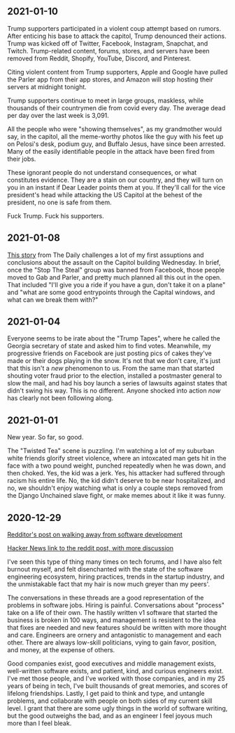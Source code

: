 ## 2021-01-10

Trump supporters participated in a violent coup attempt based on rumors. After enticing his base to attack the capitol, Trump denounced their actions. Trump was kicked off of Twitter, Facebook, Instagram, Snapchat, and Twitch. Trump-related content, forums, stores, and servers have been removed from Reddit, Shopify, YouTube, Discord, and Pinterest.

Citing violent content from Trump supporters, Apple and Google have pulled the Parler app from their app stores, and Amazon will stop hosting their servers at midnight tonight.

Trump supporters continue to meet in large groups, maskless, while thousands of their countrymen die from covid every day. The average dead per day over the last week is 3,091.

All the people who were "showing themselves", as my grandmother would say, in the capitol, all the meme-worthy photos like the guy with his feet up on Pelosi's desk, podium guy, and Buffalo Jesus, have since been arrested. Many of the easily identifiable people in the attack have been fired from their jobs.

These ignorant people do not understand consequences, or what constitutes evidence. They are a stain on our country, and they will turn on you in an instant if Dear Leader points them at you. If they'll call for the vice president's head while attacking the US Capitol at the behest of the president, no one is safe from them.

Fuck Trump. Fuck his supporters.

## 2021-01-08

[This story](https://www.nytimes.com/2021/01/08/podcasts/the-daily/capitol-mob-police-social-media.html) from The Daily challenges a lot of my first assuptions and conclusions about the assault on the Capitol building Wednesday. In brief, once the "Stop The Steal" group was banned from Facebook, those people moved to Gab and Parler, and pretty much planned all this out in the open. That included "I'll give you a ride if you have a gun, don't take it on a plane" and "what are some good entrypoints through the Capital windows, and what can we break them with?"

## 2021-01-04

Everyone seems to be irate about the "Trump Tapes", where he called the Georgia secretary of state and asked him to find votes. Meanwhile, my progressive friends on Facebook are just posting pics of cakes they've made or their dogs playing in the snow. It's not that we don't care, it's just that this isn't a *new* phenomenon to us. From the same man that started shouting voter fraud prior to the election, installed a postmaster general to slow the mail, and had his boy launch a series of lawsuits against states that didn't swing his way. This is no different. Anyone shocked into action *now* has clearly not been following along.

## 2021-01-01

New year. So far, so good.

The "Twisted Tea" scene is puzzling. I'm watching a lot of my suburban white friends glorify street violence, where an intoxcated man gets hit in the face with a two pound weight, punched repeatedly when he was down, and then choked. Yes, the kid was a jerk. Yes, his attacker had suffered through racism his entire life. No, the kid didn't deserve to be near hospitalized, and no, we shouldn't enjoy watching what is only a couple steps removed from the Django Unchained slave fight, or make memes about it like it was funny.

## 2020-12-29

[Redditor's post on walking away from software development](https://www.reddit.com/r/cscareerquestions/comments/kfcmbj/ive_walked_away_from_software_development/)

[Hacker News link to the reddit post, with more discussion](https://news.ycombinator.com/item?id=25466854)

I've seen this type of thing many times on tech forums, and I have also felt burnout myself, and felt disenchanted with the state of the software engineering ecosystem, hiring practices, trends in the startup industry, and the unmistakable fact that my hair is now much greyer than my peers'.

The conversations in these threads are a good representation of the problems in software jobs. Hiring is painful. Conversations about "process" take on a life of their own. The hastily written v1 software that started the business is broken in 100 ways, and management is resistent to the idea that fixes are needed and new features should be written with more thought and care. Engineers are ornery and antagonistic to management and each other. There are always low-skill politicians, vying to gain favor, position, and money, at the expense of others.

Good companies exist, good executives and middle management exists, well-written software exists, and patient, kind, and curious engineers exist. I've met those people, and I've worked with those companies, and in my 25 years of being in tech, I've built thousands of great memories, and scores of lifelong friendships. Lastly, I get paid to think and type, and untangle problems, and collaborate with people on both sides of my current skill level. I grant that there are some ugly things in the world of software writing, but the good outweighs the bad, and as an engineer I feel joyous much more than I feel bleak.
